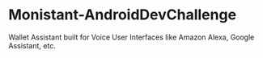 # Monistant-AndroidDevChallenge
Wallet Assistant built for Voice User Interfaces like Amazon Alexa, Google Assistant, etc.

